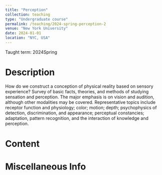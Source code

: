```yaml
---
title: "Perception"
collection: teaching
type: "Undergraduate course"
permalink: /teaching/2024-spring-perception-2
venue: "New York University"
date: 2024-01-01
location: "NYC, USA"
---
```


Taught term: 2024Spring


Description
======
How do we construct a conception of physical reality based on sensory experience? Survey of basic facts, theories, and methods of studying sensation and perception. The major emphasis is on vision and audition, although other modalities may be covered. Representative topics include receptor function and physiology; color; motion; depth; psychophysics of detection, discrimination, and appearance; perceptual constancies; adaptation, pattern recognition, and the interaction of knowledge and perception.

Content
======


Miscellaneous Info
======
